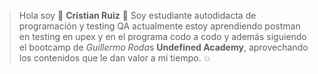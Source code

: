 >Hola soy :rotating_light: **Cristian Ruiz** :rotating_light:
Soy estudiante autodidacta de programación y testing QA actualmente estoy aprendiendo postman en testing en upex y en el programa codo a codo y además siguiendo el bootcamp de *Guillermo Roda*s **Undefined Academy**, aprovechando los contenidos que le dan valor a mi tiempo. :boom:
